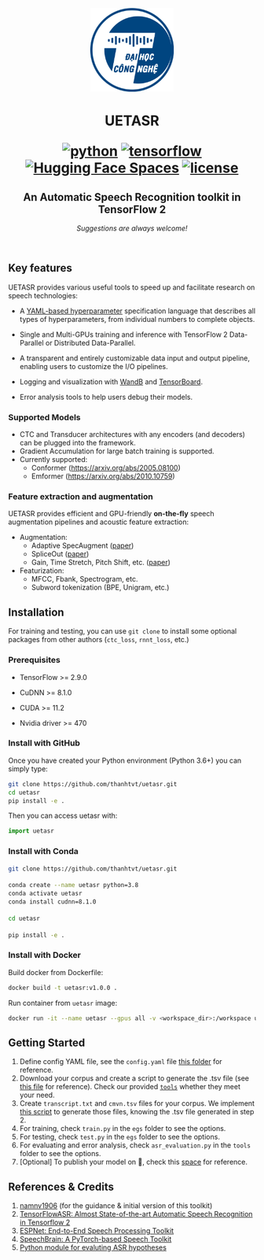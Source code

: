 <div align="center">

<img src="./docs/images/logo.png" width=170>

<h1> UETASR

[![python](https://img.shields.io/badge/-Python_3.8_%7C_3.9_%7C_3.10-blue?logo=python&logoColor=white)](https://github.com/pre-commit/pre-commit)
[![tensorflow](https://img.shields.io/badge/TensorFlow_2.8_%7C_2.9_%7C_2.10-orange?logo=tensorflow&logoColor=white)](https://www.tensorflow.org/)
[![Hugging Face Spaces](https://img.shields.io/badge/%F0%9F%A4%97%20Hugging%20Face-Spaces-blue)](https://huggingface.co/spaces/thanhtvt/uetasr)
[![license](https://img.shields.io/badge/License-MIT-green.svg?labelColor=gray)](https://github.com/ashleve/lightning-hydra-template#license)

</h1>

<h2> An Automatic Speech Recognition toolkit in TensorFlow 2 </h2>

_Suggestions are always welcome!_

</div>

<br>

## Key features

UETASR provides various useful tools to speed up and facilitate research on speech technologies:

- A [YAML-based hyperparameter](https://github.com/speechbrain/HyperPyYAML) specification language that describes all types of hyperparameters, from individual numbers to complete objects.

- Single and Multi-GPUs training and inference with TensorFlow 2 Data-Parallel or Distributed Data-Parallel.

- A transparent and entirely customizable data input and output pipeline, enabling users to customize the I/O pipelines.

- Logging and visualization with [WandB](https://wandb.ai) and [TensorBoard](https://www.tensorflow.org/tensorboard).

- Error analysis tools to help users debug their models.

### Supported Models

- CTC and Transducer architectures with any encoders (and decoders) can be plugged into the framework.
- Gradient Accumulation for large batch training is supported.
- Currently supported:
    + Conformer (https://arxiv.org/abs/2005.08100)
    + Emformer (https://arxiv.org/abs/2010.10759)

### Feature extraction and augmentation

UETASR provides efficient and GPU-friendly **on-the-fly** speech augmentation pipelines and acoustic feature extraction:
- Augmentation:
    + Adaptive SpecAugment ([paper](https://arxiv.org/abs/1912.05533))
    + SpliceOut ([paper](https://arxiv.org/abs/2110.00046))
    + Gain, Time Stretch, Pitch Shift, etc. ([paper](https://www.isca-speech.org/archive/interspeech_2015/ko15_interspeech.html))
- Featurization:
    + MFCC, Fbank, Spectrogram, etc.
    + Subword tokenization (BPE, Unigram, etc.)

## Installation

For training and testing, you can use `git clone` to install some optional packages from other authors (`ctc_loss`, `rnnt_loss`, etc.)

### Prerequisites

- TensorFlow >= 2.9.0

- CuDNN >= 8.1.0

- CUDA >= 11.2

- Nvidia driver >= 470

### Install with GitHub

Once you have created your Python environment (Python 3.6+) you can simply type:

```bash
git clone https://github.com/thanhtvt/uetasr.git
cd uetasr
pip install -e .
```

Then you can access uetasr with:

```python
import uetasr
```

### Install with Conda

```bash
git clone https://github.com/thanhtvt/uetasr.git

conda create --name uetasr python=3.8
conda activate uetasr
conda install cudnn=8.1.0

cd uetasr

pip install -e .
```

### Install with Docker

Build docker from Dockerfile:

```bash
docker build -t uetasr:v1.0.0 .
```

Run container from `uetasr` image:

```bash
docker run -it --name uetasr --gpus all -v <workspace_dir>:/workspace uetasr:v1.0.0 bash
```

## Getting Started
1. Define config YAML file, see the `config.yaml` file [this folder](./egs/vlsp2022/conformer/v3/) for reference.
2. Download your corpus and create a script to generate the .tsv file (see [this file](./egs/vlsp2022/conformer/data/vlsp2022-labeled.tsv) for reference). Check our provided [`tools`](./tools) whether they meet your need.
3. Create `transcript.txt` and `cmvn.tsv` files for your corpus. We implement [this script](./tools/cmvn_transcript_generator.py) to generate those files, knowing the .tsv file generated in step 2.
4. For training, check `train.py` in the `egs` folder to see the options.
5. For testing, check `test.py` in the `egs` folder to see the options.
6. For evaluating and error analysis, check `asr_evaluation.py` in the `tools` folder to see the options.
7. [Optional] To publish your model on 🤗, check this [space](https://huggingface.co/spaces/thanhtvt/uetasr) for reference.

## References & Credits
1. [namnv1906](https://github.com/namnv1906/) (for the guidance & initial version of this toolkit)
2. [TensorFlowASR: Almost State-of-the-art Automatic Speech Recognition in Tensorflow 2](https://github.com/TensorSpeech/TensorFlowASR)
3. [ESPNet: End-to-End Speech Processing Toolkit](https://github.com/espnet/espnet)
4. [SpeechBrain: A PyTorch-based Speech Toolkit](https://github.com/speechbrain/speechbrain)
5. [Python module for evaluting ASR hypotheses](https://github.com/belambert/asr-evaluation)